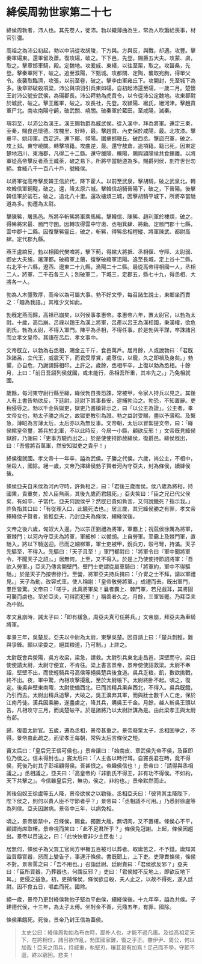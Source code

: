 # 絳侯周勃世家第二十七

絳侯周勃者，沛人也。其先卷人，徙沛。勃以織薄曲為生，常為人吹簫給喪事，材官引彊。

高祖之為沛公初起，勃以中涓從攻胡陵，下方與。方與反，與戰，却適。攻豐。擊秦軍碭東。還軍留及蕭。復攻碭，破之。下下邑，先登。賜爵五大夫。攻蒙、虞，取之。擊章邯車騎，殿。定魏地。攻爰戚、東緡，以往至栗，取之。攻齧桑，先登。擊秦軍阿下，破之。追至濮陽，下甄城。攻都關、定陶，襲取宛朐，得單父令。夜襲取臨濟，攻張，以前至卷，破之。擊李由軍雍丘下。攻開封，先至城下為多。後章邯破殺項梁，沛公與項羽引兵東如碭。自初起沛還至碭，一歲二月。楚懷王封沛公號安武侯，為碭郡長。沛公拜勃為虎賁令，以令從沛公定魏地。攻東郡尉於城武，破之。擊王離軍，破之。攻長社，先登。攻潁陽、緱氏，絕河津。擊趙賁軍尸北。南攻南陽守齮，破武關、嶢關。破秦軍於藍田，至咸陽，滅秦。

項羽至，以沛公為漢王。漢王賜勃爵為威武侯。從入漢中，拜為將軍。還定三秦，至秦，賜食邑懷德。攻槐里、好畤，最。擊趙賁、內史保於咸陽，最。北攻漆。擊章平、姚卬軍。西定汧。還下郿、頻陽。圍章邯廢丘。破西丞。擊盜巴軍，破之。攻上邽。東守嶢關。轉擊項籍。攻曲逆，最。還守敖倉，追項籍。籍已死，因東定楚地泗川、東海郡，凡得二十二縣。還守雒陽、櫟陽，賜與潁陽侯共食鍾離。以將軍從高帝擊反者燕王臧荼，破之易下。所將卒當馳道為多。賜爵列侯，剖符世世勿絕。食絳八千一百八十戶，號絳侯。

以將軍從高帝擊反韓王信於代，降下霍人。以前至武泉，擊胡騎，破之武泉北。轉攻韓信軍銅鞮，破之。還，降太原六城。擊韓信胡騎晉陽下，破之，下晉陽。後擊韓信軍於硰石，破之，追北八十里。還攻樓煩三城，因擊胡騎平城下，所將卒當馳道為多。勃遷為太尉。

擊陳豨，屠馬邑。所將卒斬豨將軍乘馬絺。擊韓信、陳豨、趙利軍於樓煩，破之。得豨將宋最、鴈門守圂。因轉攻得雲中守遫、丞相箕肆、將勳。定鴈門郡十七縣，雲中郡十二縣。因復擊豨靈丘，破之，斬豨，得豨丞相程縱、將軍陳武、都尉高肆。定代郡九縣。

燕王盧綰反，勃以相國代樊噲將，擊下薊，得綰大將抵、丞相偃、守陘、太尉弱、御史大夫施，屠渾都。破綰軍上蘭，復擊破綰軍沮陽。追至長城，定上谷十二縣，右北平十六縣，遼西、遼東二十九縣，漁陽二十二縣。最從高帝得相國一人，丞相二人，將軍、二千石各三人；別破軍二，下城三，定郡五，縣七十九，得丞相、大將各一人。

勃為人木彊敦厚，高帝以為可屬大事。勃不好文學，每召諸生說士，東鄉坐而責之：「趣為我語。」其椎少文如此。

勃旣定燕而歸，高祖已崩矣，以列侯事孝惠帝。孝惠帝六年，置太尉官，以勃為太尉。十歲，高后崩。呂祿以趙王為漢上將軍，呂產以呂王為漢相國，秉漢權，欲危劉氏。勃為太尉，不得入軍門。陳平為丞相，不得任事。於是勃與平謀，卒誅諸呂而立孝文皇帝。其語在呂后、孝文事中。

文帝旣立，以勃為右丞相，賜金五千斤，食邑萬戶。居月餘，人或說勃曰：「君旣誅諸呂，立代王，威震天下，而君受厚賞，處尊位，以寵，久之即禍及身矣。」勃懼，亦自危，乃謝請歸相印。上許之。歲餘，丞相平卒，上復以勃為丞相。十餘月，上曰：「前日吾詔列侯就國，或未能行，丞相吾所重，其率先之。」乃免相就國。

歲餘，每河東守尉行縣至絳，絳侯勃自畏恐誅，常被甲，令家人持兵以見之。其後人有上書告勃欲反，下廷尉。廷尉下其事長安，逮捕勃治之。勃恐，不知置辭。吏稍侵辱之。勃以千金與獄吏，獄吏乃書牘背示之，曰「以公主為證」。公主者，孝文帝女也，勃太子勝之尚之，故獄吏教引為證。勃之益封受賜，盡以予薄昭。及繫急，薄昭為言薄太后，太后亦以為無反事。文帝朝，太后以冒絮提文帝，曰：「絳侯綰皇帝璽，將兵於北軍，不以此時反，今居一小縣，顧欲反邪！」文帝旣見絳侯獄辭，乃謝曰：「吏事方驗而出之。」於是使使持節赦絳侯，復爵邑。絳侯旣出，曰：「吾嘗將百萬軍，然安知獄吏之貴乎！」

絳侯復就國。孝文帝十一年卒，謚為武侯。子勝之代侯。六歲，尚公主，不相中，坐殺人，國除。絕一歲，文帝乃擇絳侯勃子賢者河內守亞夫，封為條侯，續絳侯後。

條侯亞夫自未侯為河內守時，許負相之，曰：「君後三歲而侯。侯八歲為將相，持國秉，貴重矣，於人臣無兩。其後九歲而君餓死。」亞夫笑曰：「臣之兄已代父侯矣，有如卒，子當代，亞夫何說侯乎？然旣已貴如負言，又何說餓死？指示我。」許負指其口曰：「有從理入口，此餓死法也。」居三歲，其兄絳侯勝之有罪，孝文帝擇絳侯子賢者，皆推亞夫，乃封亞夫為條侯，續絳侯後。

文帝之後六歲，匈奴大入邊。乃以宗正劉禮為將軍，軍霸上；祝茲侯徐厲為將軍，軍棘門；以河內守亞夫為將軍，軍細栁：以備胡。上自勞軍。至霸上及棘門軍，直馳入，將以下騎送迎。已而之細栁軍，軍士吏被甲，銳兵刃，彀弓弩，持滿。天子先驅至，不得入。先驅曰：「天子且至！」軍門都尉曰：「將軍令曰『軍中聞將軍令，不聞天子之詔』。」居無何，上至，又不得入。於是上乃使使持節詔將軍：「吾欲入勞軍。」亞夫乃傳言開壁門。壁門士吏謂從屬車騎曰：「將軍約，軍中不得驅馳。」於是天子乃按轡徐行。至營，將軍亞夫持兵揖曰：「介冑之士不拜，請以軍禮見。」天子為動，改容式車。使人稱謝：「皇帝敬勞將軍。」成禮而去。旣出軍門，羣臣皆驚。文帝曰：「嗟乎，此真將軍矣！曩者霸上、棘門軍，若兒戲耳，其將固可襲而虜也。至於亞夫，可得而犯邪！」稱善者久之。月餘，三軍皆罷。乃拜亞夫為中尉。

孝文且崩時，誡太子曰：「即有緩急，周亞夫真可任將兵。」文帝崩，拜亞夫為車騎將軍。

孝景三年，吳楚反。亞夫以中尉為太尉，東擊吳楚。因自請上曰：「楚兵剽輕，難與爭鋒。願以梁委之，絕其粮道，乃可制。」上許之。

太尉旣會兵滎陽，吳方攻梁，梁急，請救。太尉引兵東北走昌邑，深壁而守。梁日使使請太尉，太尉守便宜，不肯往。梁上書言景帝，景帝使使詔救梁。太尉不奉詔，堅壁不出，而使輕騎兵弓高侯等絕吳楚兵後食道。吳兵乏粮，飢，數欲挑戰，終不出。夜，軍中驚，內相攻擊擾亂，至於太尉帳下。太尉終卧不起。頃之，復定。後吳奔壁東南陬，太尉使備西北。已而其精兵果奔西北，不得入。吳兵旣餓，乃引而去。太尉出精兵追擊，大破之。吳王濞弃其軍，而與壯士數千人亡走，保於江南丹徒。漢兵因乘勝，遂盡虜之，降其兵，購吳王千金。月餘，越人斬吳王頭以告。凡相攻守三月，而吳楚破平。於是諸將乃以太尉計謀為是。由此梁孝王與太尉有郤。

歸，復置太尉官。五歲，遷為丞相，景帝甚重之。景帝廢栗太子，丞相固爭之，不得。景帝由此疏之。而梁孝王每朝，常與太后言條侯之短。

竇太后曰：「皇后兄王信可侯也。」景帝讓曰：「始南皮、章武侯先帝不侯，及臣即位乃侯之。信未得封也。」竇太后曰：「人主各以時行耳。自竇長君在時，竟不得侯，死後乃封其子彭祖顧得侯。吾甚恨之。帝趣侯信也！」景帝曰：「請得與丞相議之。」丞相議之，亞夫曰：「高皇帝約『非劉氏不得王，非有功不得侯。不如約，天下共擊之』。今信雖皇后兄，無功，侯之，非約也。」景帝默然而止。

其後匈奴王徐盧等五人降，景帝欲侯之以勸後。丞相亞夫曰：「彼背其主降陛下，陛下侯之，則何以責人臣不守節者乎？」景帝曰：「丞相議不可用。」乃悉封徐盧等為列侯。亞夫因謝病。景帝中三年，以病免相。

頃之，景帝居禁中，召條侯，賜食。獨置大胾，無切肉，又不置櫡。條侯心不平，顧謂尚席取櫡。景帝視而笑曰：「此不足君所乎？」條侯免冠謝。上起，條侯因趨出。景帝以目送之，曰：「此怏怏者非少主臣也！」

居無何，條侯子為父買工官尚方甲楯五百被可以葬者。取庸苦之，不予錢。庸知其盜買縣官器，怒而上變告子，事連汙條侯。書旣聞上，上下吏。吏簿責條侯，條侯不對。景帝罵之曰：「吾不用也。」召詣廷尉。廷尉責曰：「君侯欲反邪？」亞夫曰：「臣所買器，乃葬器也，何謂反邪？」吏曰：「君侯縱不反地上，即欲反地下耳。」吏侵之益急。初，吏捕條侯，條侯欲自殺，夫人止之，以故不得死，遂入廷尉。因不食五日，嘔血而死。國除。

絕一歲，景帝乃更封絳侯勃他子堅為平曲侯，續絳侯後。十九年卒，謚為共侯。子建德代侯，十三年，為太子太傅。坐酎金不善，元鼎五年，有罪，國除。

條侯果餓死。死後，景帝乃封王信為蓋侯。



> 太史公曰：絳侯周勃始為布衣時，鄙朴人也，才能不過凡庸。及從高祖定天下，在將相位，諸呂欲作亂，勃匡國家難，復之乎正。雖伊尹、周公，何以加哉！亞夫之用兵，持威重，執堅刃，穰苴曷有加焉！足己而不學，守節不遜，終以窮困。悲夫！
